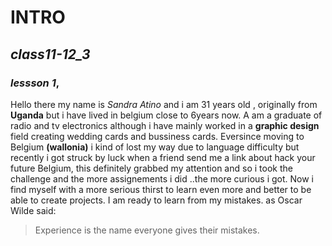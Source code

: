 # **INTRO**
## *class11-12_3*
### *lessson 1*, 
Hello there
my name is *Sandra Atino* and i am 31 years old , originally from **Uganda** but i have lived in belgium close to 6years now.
A am a graduate of radio and tv electronics although i have mainly worked in a **graphic design** field creating wedding cards and bussiness cards.
Eversince moving to Belgium **(wallonia)** i kind of lost my way due to language difficulty but recently i got struck by luck when a friend  send me a link about hack your future Belgium, this definitely grabbed my attention and so i took the challenge and the more assignements i did ..the more curious i got.
Now i find myself with a more serious thirst to learn even more and better to be able to create projects.
I  am ready to learn from my mistakes.
as Oscar Wilde said: 
>Experience is the name everyone 
 >gives their mistakes.

